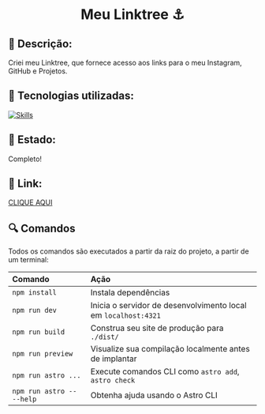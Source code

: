 <h1 align="center">Meu Linktree ⚓</h1>

## :memo: Descrição:
Criei meu Linktree, que fornece acesso aos links para o meu Instagram, GitHub e Projetos.

## :wrench: Tecnologias utilizadas:
[![Skills](https://skillicons.dev/icons?i=html,css,js,astro&theme=light)](https://skillicons.dev)

## 🧭 Estado:
Completo!

## 📌 Link:
<a href="https://mylinktree-nu.vercel.app/">CLIQUE AQUI</a>

## 🔍 Comandos

Todos os comandos são executados a partir da raiz do projeto, a partir de um terminal:

| Comando                   | Ação                                        |
| :------------------------ | :----------------------------------------------- |
| `npm install`             | Instala dependências                           |
| `npm run dev`             | Inicia o servidor de desenvolvimento local em `localhost:4321`      |
| `npm run build`           | Construa seu site de produção para `./dist/`          |
| `npm run preview`         | Visualize sua compilação localmente antes de implantar     |
| `npm run astro ...`       | Execute comandos CLI como `astro add`, `astro check` |
| `npm run astro -- --help` | Obtenha ajuda usando o Astro CLI                     |
